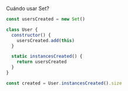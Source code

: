 Cuándo usar Set?

```javascript
const usersCreated = new Set()

class User {
  constructor() {
    usersCreated.add(this)
  }

  static instancesCreated() {
    return usersCreated
  }
}

const created = User.instancesCreated().size
```
